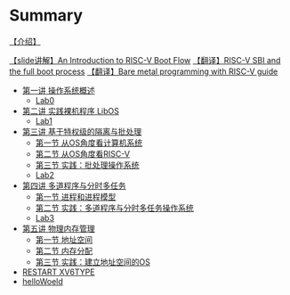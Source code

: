 # Summary

[【介绍】](./0-Introduction.md)

[【slide讲解】An Introduction to RISC-V Boot Flow](./0-An-Introduction-to-RISC-V-Boot-Flow.md)
[【翻译】RISC-V SBI and the full boot process](./0-RISC-V-SBI-and-the-full-boot-process.md)
[【翻译】Bare metal programming with RISC-V guide](./0-Bare-metal-programming-with-RISC-V-guide.md)

- [第一讲 操作系统概述]()
  - [Lab0](ch1-operating-system-overview/lab0.md)
- [ 第二讲 实践裸机程序 LibOS](ch2-hands-on-bare-metal-program/ch2-LibOS.md)
  - [Lab1](ch2-hands-on-bare-metal-program/lab1.md)
- [第三讲 基于特权级的隔离与批处理]()
  - [第一节 从OS角度看计算机系统](ch3-isolation-batch-processing/L01.md)
  - [第二节 从OS角度看RISC-V](ch3-isolation-batch-processing/L02.md)
  - [第三节 实践：批处理操作系统](ch3-isolation-batch-processing/L03.md)
  - [Lab2](ch3-isolation-batch-processing/lab2.md)
- [第四讲 多道程序与分时多任务]()
  - [第一节 进程和进程模型](ch4-multiprogramming-time-sharing/L01.md)
  - [第二节 实践：多道程序与分时多任务操作系统](ch4-multiprogramming-time-sharing/L02.md)
  - [Lab3](ch4-multiprogramming-time-sharing/lab3.md)
- [第五讲 物理内存管理]()
  - [第一节 地址空间](ch5-physical-memory-management/L01.md)
  - [第二节 内存分配](ch5-physical-memory-management/L02.md)
  - [第三节 实践：建立地址空间的OS](ch5-physical-memory-management/L03.md)
- [RESTART XV6TYPE](RE/0.START.md)
- [helloWoeld](RE/1.helloWorld.md)
